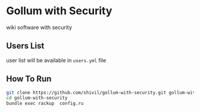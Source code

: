 Gollum with Security
=========
 wiki software with security

Users List
---------- 
  user list will be available in ``` users.yml ``` file




How To Run
--------------

```sh
git clone https://github.com/shivil/gollum-with-security.git gollum-with-security
cd gollum-with-security
bundle exec rackup  config.ru
```



    